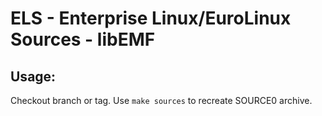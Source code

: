 # ELS - Enterprise Linux/EuroLinux Sources - libEMF
 
## Usage:
  Checkout branch or tag. Use `make sources` to recreate  SOURCE0 archive.
